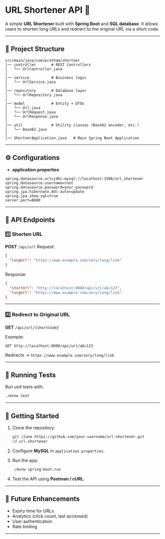 # URL Shortener API 🚀

A simple **URL Shortener** built with **Spring Boot** and **SQL database**.
It allows users to shorten long URLs and redirect to the original URL via a short code.

---

## 📂 Project Structure

```
src/main/java/com/pratham/shortner
│── controller       # REST Controllers
│   └── UrlController.java
│
│── service          # Business logic
│   └── UrlService.java
│
│── repository       # Database layer
│   └── UrlRepository.java
│
│── model            # Entity + DTOs
│   └── Url.java
│   └── UrlRequest.java
│   └── UrlResponse.java
│
│── util             # Utility classes (Base62 encoder, etc.)
│   └── Base62.java
│
│── ShortnerApplication.java   # Main Spring Boot Application
```

---

## ⚙️ Configurations

* **application.properties**

```properties
spring.datasource.url=jdbc:mysql://localhost:3306/url_shortener
spring.datasource.username=root
spring.datasource.password=your_password
spring.jpa.hibernate.ddl-auto=update
spring.jpa.show-sql=true
server.port=8080
```

---

## 📌 API Endpoints

### 1️⃣ Shorten URL

**POST** `/api/url`
Request:

```json
{
  "longUrl": "https://www.example.com/very/long/link"
}
```

Response:

```json
{
  "shortUrl": "http://localhost:8080/api/url/abc123",
  "longUrl": "https://www.example.com/very/long/link"
}
```

---

### 2️⃣ Redirect to Original URL

**GET** `/api/url/{shortCode}`

Example:

```
GET http://localhost:8080/api/url/abc123
```

Redirects → `https://www.example.com/very/long/link`

---

## 🧪 Running Tests

Run unit tests with:

```bash
./mvnw test
```

---

## 🚀 Getting Started

1. Clone the repository:

   ```bash
   git clone https://github.com/your-username/url-shortener.git
   cd url-shortener
   ```

2. Configure **MySQL** in `application.properties`.

3. Run the app:

   ```bash
   ./mvnw spring-boot:run
   ```

4. Test the API using **Postman / cURL**.

---

## 📖 Future Enhancements

* Expiry time for URLs
* Analytics (click count, last accessed)
* User authentication
* Rate limiting

---
